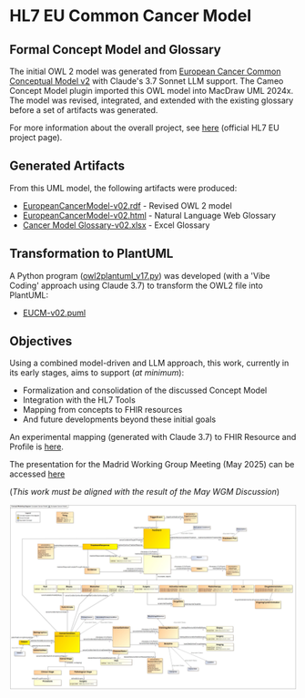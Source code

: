 # HL7 EU Common Cancer Model
## Formal Concept Model and Glossary 

The initial OWL 2 model was generated from [European Cancer Common Conceptual Model v2](https://confluence.hl7.org/download/attachments/281282385/CancerLogicalModel_20250414_Rev.png?version=1&modificationDate=1744961792994&api=v2) with Claude's 3.7 Sonnet LLM support. 
The Cameo Concept Model plugin imported this OWL model into MacDraw UML 2024x. The model was revised, integrated, and extended with the existing glossary before a set of artifacts was generated.

For more information about the overall project, see [here](https://confluence.hl7.org/x/UQfEE) (official HL7 EU project page).

## Generated Artifacts

From this UML model, the following artifacts were produced:

* [EuropeanCancerModel-v02.rdf](https://github.com/slotti64/HL7-EU-Common-cancer-concept-model/blob/main/EuropeanCancerModel-v02.rdf) - Revised OWL 2 model
* [EuropeanCancerModel-v02.html](https://github.com/slotti64/HL7-EU-Common-cancer-concept-model/blob/main/EuropeanCancerModel-v02.html) - Natural Language Web Glossary
* [Cancer Model Glossary-v02.xlsx](https://github.com/slotti64/HL7-EU-Common-cancer-concept-model/blob/main/Cancer%20Model%20Glossary-v02.xlsx) - Excel Glossary 

## Transformation to PlantUML

A Python program ([owl2plantuml_v17.py](https://github.com/slotti64/HL7-EU-Common-cancer-concept-model/tree/main/OWL2PlantUML/)) was developed (with a 'Vibe Coding' approach using Claude 3.7) to transform the OWL2 file into PlantUML:

* [EUCM-v02.puml](https://github.com/slotti64/HL7-EU-Common-cancer-concept-model/blob/main/EUCM-v02.puml)

## Objectives

Using a combined model-driven and LLM approach, this work, currently in its early stages, aims to support (*at minimum*):

* Formalization and consolidation of the discussed Concept Model
* Integration  with the HL7 Tools
* Mapping from concepts to FHIR resources
* And future developments beyond these initial goals

An experimental mapping (generated with Claude 3.7) to FHIR Resource and Profile is [here](https://github.com/slotti64/HL7-EU-Common-cancer-concept-model/blob/main/TEST%20LLM/EUCM%20mapping%20FHIR%20Resources-05-04-2025.docx).

The presentation for the Madrid Working Group Meeting (May 2025) can be accessed [here](https://github.com/slotti64/HL7-EU-Common-cancer-concept-model/blob/main/Presentations/Common%20Cancer%20Model%20-%20Madrid%20WGM%20Presentation.pptx) 

(_This work must be aligned with the result of the May WGM Discussion_)

![Curent Formal Common Cancer Concept model](https://github.com/slotti64/HL7-EU-Common-cancer-concept-model/blob/main/RevisedEuropeanCancerConceptModel_in_UML-v02.jpg)
